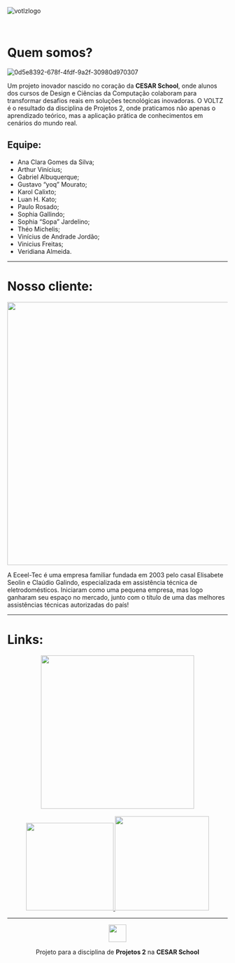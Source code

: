 ![votlzlogo](https://github.com/Voltz-Corp/.github/assets/117609505/2fa8bc39-a36b-4a62-ac08-fd6464d590e8)

<br>

# Quem somos?
![0d5e8392-678f-4fdf-9a2f-30980d970307](https://github.com/Voltz-Corp/.github/assets/117609505/2a0900d8-27de-4dc8-849f-1e21f58ae4ab)

Um projeto inovador nascido no coração da <b>CESAR School</b>, onde alunos dos cursos de Design e Ciências da Computação colaboram para transformar desafios reais em soluções tecnológicas inovadoras. O VOLTZ é o resultado da disciplina de Projetos 2, onde praticamos não apenas o aprendizado teórico, mas a aplicação prática de conhecimentos em cenários do mundo real.

## Equipe:
- Ana Clara Gomes da Silva;
- Arthur Vinícius;
- Gabriel Albuquerque;
- Gustavo “yoq” Mourato;
- Karol Calixto;
- Luan H. Kato;
- Paulo Rosado;
- Sophia Gallindo;
- Sophia “Sopa” Jardelino;
- Théo Michelis;
- Vinícius de Andrade Jordão;
- Vinicius Freitas;
- Veridiana Almeida.



---

# Nosso cliente:
<p align=center><img src="https://github.com/Voltz-Corp/.github/assets/117609505/34c6398e-68e8-4b6f-9851-9e601fd4feef" width=600px></p>

A Eceel-Tec é uma empresa familiar fundada em 2003 pelo casal Elisabete Seolin e Claúdio Galindo, especializada em assistência técnica de eletrodomésticos.  Iniciaram como uma pequena empresa, mas logo ganharam seu espaço no mercado, junto com o título de uma das melhores assistências técnicas autorizadas do país!

---

# Links:
<p align=center>
  <a href="https://github.com/Voltz-Corp/Eceeltec-G4">
    <img src="https://github-readme-stats.vercel.app/api/pin/?username=Voltz-Corp&repo=Eceeltec-G4&show_owner=true&theme=dark" width=350px/>
  </a>
  <br>
  <br>
  <a href="https://sites.google.com/cesar.school/grupovoltz/">
    <img src="https://img.shields.io/badge/google site-FDDD14?style=for-the-badge&logo=google&logoColor=white" width=200px/>
  </a>
  <a href="https://drive.google.com/drive/u/2/folders/1L5vAjbpaagole_7fz2r2X-6C_B1DV229">
    <img src="https://img.shields.io/badge/google drive-FDDD14?style=for-the-badge&logo=google-drive&logoColor=white" width=215px/>
  </a>
</p>

---

<p align="center"><img src="https://github.com/Taverna-Hub/ForgeSheets/assets/117609505/9287638f-8716-4e62-9989-a40882fbfed6" width="40px"></p>
<p align="center">Projeto para a disciplina de <strong>Projetos 2</strong> na <strong>CESAR School‎‎</strong></p>
